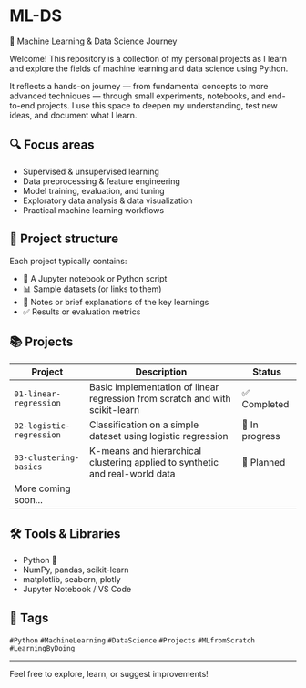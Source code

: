 # ML-DS  
🧠 Machine Learning & Data Science Journey

Welcome! This repository is a collection of my personal projects as I learn and explore the fields of machine learning and data science using Python.

It reflects a hands-on journey — from fundamental concepts to more advanced techniques — through small experiments, notebooks, and end-to-end projects. I use this space to deepen my understanding, test new ideas, and document what I learn.

## 🔍 Focus areas

- Supervised & unsupervised learning  
- Data preprocessing & feature engineering  
- Model training, evaluation, and tuning  
- Exploratory data analysis & data visualization  
- Practical machine learning workflows  

## 📁 Project structure

Each project typically contains:
- 📓 A Jupyter notebook or Python script
- 📊 Sample datasets (or links to them)
- 📝 Notes or brief explanations of the key learnings
- ✅ Results or evaluation metrics

## 📚 Projects

| Project | Description | Status |
|--------|-------------|--------|
| `01-linear-regression` | Basic implementation of linear regression from scratch and with scikit-learn | ✅ Completed |
| `02-logistic-regression` | Classification on a simple dataset using logistic regression | 🔧 In progress |
| `03-clustering-basics` | K-means and hierarchical clustering applied to synthetic and real-world data | 🚧 Planned |
| More coming soon... |

## 🛠️ Tools & Libraries

- Python 🐍  
- NumPy, pandas, scikit-learn  
- matplotlib, seaborn, plotly  
- Jupyter Notebook / VS Code  

## 📌 Tags

`#Python` `#MachineLearning` `#DataScience` `#Projects` `#MLfromScratch` `#LearningByDoing`  

---

Feel free to explore, learn, or suggest improvements!

